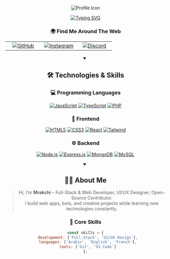 <div align="center">

  ![Profile Icon](https://github.com/wickmrakchi.png) <!-- Your GitHub profile picture -->

  [![Typing SVG](https://readme-typing-svg.herokuapp.com?font=Fira+Code&weight=700&size=25&duration=3000&pause=1000&color=58A6FF&center=true&vCenter=true&random=false&width=435&lines=Welcome+to+my+GitHub+Profile!;Full-Stack+%26+Game+Developer;UI%2FUX+Designer;Open-Source+Contributor)](https://git.io/typing-svg)

  ### 🌍 Find Me Around The Web

  <table>
    <tr>
      <td align="center" width="96">
        <a href="https://github.com/wickmrakchi">
          <img src="https://img.shields.io/badge/GitHub-181717?style=for-the-badge&logo=github&logoColor=white" alt="GitHub"/>
        </a>
      </td>
      <td align="center" width="96">
  <a href="https://www.instagram.com/mrakchi_5/">
    <img src="https://img.shields.io/badge/Instagram-E4405F?style=for-the-badge&logo=instagram&logoColor=white" alt="Instagram"/>
  </a>
</td>
<td align="center" width="96">
  <a href="https://discord.gg/wicks">
    <img src="https://img.shields.io/badge/Discord-5865F2?style=for-the-badge&logo=discord&logoColor=white" alt="Discord"/>
  </a>
</td>
  </table>

  <details open>
    <summary><h2>🛠️ Technologies & Skills</h2></summary>

  ### 💻 Programming Languages
  [![JavaScript](https://img.shields.io/badge/JavaScript-F7DF1E?style=for-the-badge&logo=javascript&logoColor=white)](#)
  [![TypeScript](https://img.shields.io/badge/TypeScript-007ACC?style=for-the-badge&logo=typescript&logoColor=white)](#)
  [![PHP](https://img.shields.io/badge/PHP-777BB4?style=for-the-badge&logo=php&logoColor=white&labelColor=0D1117)](#)

  ### 🎨 Frontend
  [![HTML5](https://img.shields.io/badge/HTML5-E34F26?style=for-the-badge&logo=html5&logoColor=white)](#)
  [![CSS3](https://img.shields.io/badge/CSS3-1572B6?style=for-the-badge&logo=css3&logoColor=white)](#)
  [![React](https://img.shields.io/badge/React-61DAFB?style=for-the-badge&logo=react&logoColor=white)](#)
  [![Tailwind](https://img.shields.io/badge/Tailwind-38B2AC?style=for-the-badge&logo=tailwind-css&logoColor=white)](#)

  ### ⚙️ Backend
  [![Node.js](https://img.shields.io/badge/Node.js-339933?style=for-the-badge&logo=node.js&logoColor=white)](#)
  [![Express.js](https://img.shields.io/badge/Express.js-000000?style=for-the-badge&logo=express&logoColor=white)](#)
  [![MongoDB](https://img.shields.io/badge/MongoDB-47A248?style=for-the-badge&logo=mongodb&logoColor=white)](#)
  [![MySQL](https://img.shields.io/badge/MySQL-4479A1?style=for-the-badge&logo=mysql&logoColor=white)](#)

  </details>

  <details open>
    <summary><h2>👨‍💻 About Me</h2></summary>

  > Hi, I’m **Mrakchi** – Full-Stack & Web Developer, UI/UX Designer, Open-Source Contributor.  
  > I build web apps, bots, and creative projects while learning new technologies constantly.

  ### 🌟 Core Skills
  ```javascript
  const skills = {
    development: ['Full-Stack', 'UI/UX Design'],
    languages: ['Arabic', 'English', 'French'],
    tools: ['Git', 'VS Code']
  };
